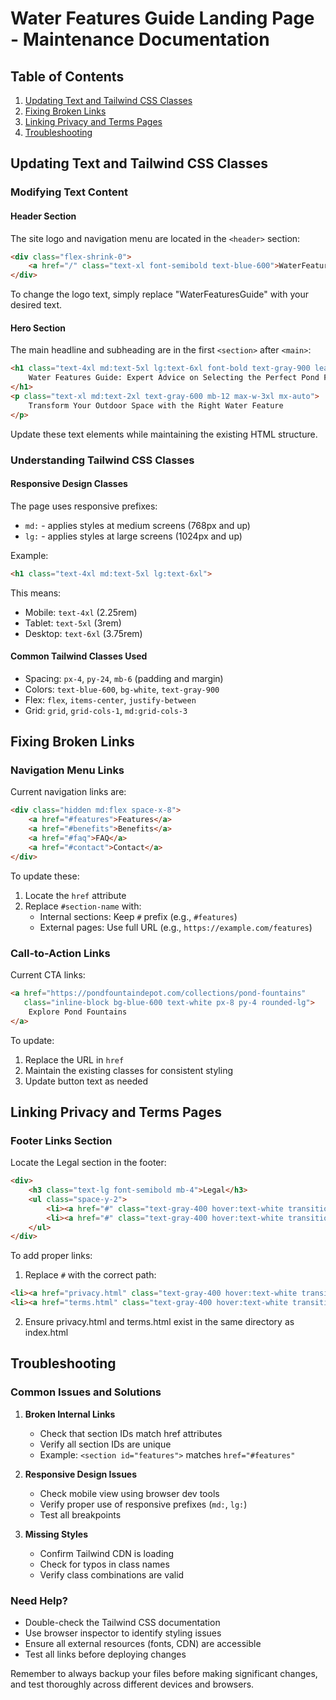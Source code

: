 # Water Features Guide Landing Page - Maintenance Documentation

## Table of Contents
1. [Updating Text and Tailwind CSS Classes](#updating-text-and-tailwind-css-classes)
2. [Fixing Broken Links](#fixing-broken-links)
3. [Linking Privacy and Terms Pages](#linking-privacy-and-terms-pages)
4. [Troubleshooting](#troubleshooting)

## Updating Text and Tailwind CSS Classes

### Modifying Text Content

#### Header Section
The site logo and navigation menu are located in the `<header>` section:
```html
<div class="flex-shrink-0">
    <a href="/" class="text-xl font-semibold text-blue-600">WaterFeaturesGuide</a>
</div>
```
To change the logo text, simply replace "WaterFeaturesGuide" with your desired text.

#### Hero Section
The main headline and subheading are in the first `<section>` after `<main>`:
```html
<h1 class="text-4xl md:text-5xl lg:text-6xl font-bold text-gray-900 leading-tight mb-6">
    Water Features Guide: Expert Advice on Selecting the Perfect Pond Fountain
</h1>
<p class="text-xl md:text-2xl text-gray-600 mb-12 max-w-3xl mx-auto">
    Transform Your Outdoor Space with the Right Water Feature
</p>
```
Update these text elements while maintaining the existing HTML structure.

### Understanding Tailwind CSS Classes

#### Responsive Design Classes
The page uses responsive prefixes:
- `md:` - applies styles at medium screens (768px and up)
- `lg:` - applies styles at large screens (1024px and up)

Example:
```html
<h1 class="text-4xl md:text-5xl lg:text-6xl">
```
This means:
- Mobile: `text-4xl` (2.25rem)
- Tablet: `text-5xl` (3rem)
- Desktop: `text-6xl` (3.75rem)

#### Common Tailwind Classes Used
- Spacing: `px-4`, `py-24`, `mb-6` (padding and margin)
- Colors: `text-blue-600`, `bg-white`, `text-gray-900`
- Flex: `flex`, `items-center`, `justify-between`
- Grid: `grid`, `grid-cols-1`, `md:grid-cols-3`

## Fixing Broken Links

### Navigation Menu Links
Current navigation links are:
```html
<div class="hidden md:flex space-x-8">
    <a href="#features">Features</a>
    <a href="#benefits">Benefits</a>
    <a href="#faq">FAQ</a>
    <a href="#contact">Contact</a>
</div>
```

To update these:
1. Locate the `href` attribute
2. Replace `#section-name` with:
   - Internal sections: Keep `#` prefix (e.g., `#features`)
   - External pages: Use full URL (e.g., `https://example.com/features`)

### Call-to-Action Links
Current CTA links:
```html
<a href="https://pondfountaindepot.com/collections/pond-fountains" 
   class="inline-block bg-blue-600 text-white px-8 py-4 rounded-lg">
    Explore Pond Fountains
</a>
```

To update:
1. Replace the URL in `href`
2. Maintain the existing classes for consistent styling
3. Update button text as needed

## Linking Privacy and Terms Pages

### Footer Links Section
Locate the Legal section in the footer:
```html
<div>
    <h3 class="text-lg font-semibold mb-4">Legal</h3>
    <ul class="space-y-2">
        <li><a href="#" class="text-gray-400 hover:text-white transition-colors duration-300">Privacy Policy</a></li>
        <li><a href="#" class="text-gray-400 hover:text-white transition-colors duration-300">Terms of Service</a></li>
    </ul>
</div>
```

To add proper links:
1. Replace `#` with the correct path:
```html
<li><a href="privacy.html" class="text-gray-400 hover:text-white transition-colors duration-300">Privacy Policy</a></li>
<li><a href="terms.html" class="text-gray-400 hover:text-white transition-colors duration-300">Terms of Service</a></li>
```

2. Ensure privacy.html and terms.html exist in the same directory as index.html

## Troubleshooting

### Common Issues and Solutions

1. **Broken Internal Links**
   - Check that section IDs match href attributes
   - Verify all section IDs are unique
   - Example: `<section id="features">` matches `href="#features"`

2. **Responsive Design Issues**
   - Check mobile view using browser dev tools
   - Verify proper use of responsive prefixes (`md:`, `lg:`)
   - Test all breakpoints

3. **Missing Styles**
   - Confirm Tailwind CDN is loading
   - Check for typos in class names
   - Verify class combinations are valid

### Need Help?
- Double-check the Tailwind CSS documentation
- Use browser inspector to identify styling issues
- Ensure all external resources (fonts, CDN) are accessible
- Test all links before deploying changes

Remember to always backup your files before making significant changes, and test thoroughly across different devices and browsers.